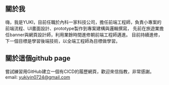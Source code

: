 ## 關於我
嗨，我是YUKI，目前任職於內科一家科技公司，擔任前端工程師，負責小專案的前端流程、UI畫面設計、prototype製作到專案建構與邏輯撰寫，
先前在旅遊業擔任banner與網頁設計師，利用業餘時間進修朝前端工程師邁進。
目前持續進修，下一個目標是學習後端技術，以全端工程師為目標做學習。

## 關於這個github page
嘗試練習用GitHub建立一個有CICD的履歷網頁，歡迎來信指教，非常感謝。
email: yukiyin0724@gmail.com
